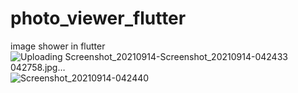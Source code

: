 # photo_viewer_flutter
image shower in flutter
![Uploading Screenshot_20210914-![Screenshot_20210914-042433](https://user-images.githubusercontent.com/80629705/133179614-3689aad6-2bb8-44f3-a995-5a289bcc7d91.jpg)
042758.jpg…]()
![Screenshot_20210914-042440](https://user-images.githubusercontent.com/80629705/133179615-935e869f-7755-4f03-8fcc-96a0c718d7db.jpg)

